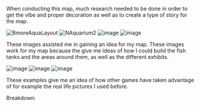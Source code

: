 When conducting this map, much research needed to be done in order to get the vibe and proper decoration as well as to create a type of story for the map.

![BmoreAquaLayout](https://github.com/user-attachments/assets/01773135-eb91-41b4-b4cd-e5c31dd4e1e8)
![NAquarium2](https://github.com/user-attachments/assets/9ad1f9de-3969-4dfa-af30-476c15fcbb46)
![image](https://github.com/user-attachments/assets/66298a31-5cc0-4aba-81dd-cd33f763ba0f)
![image](https://github.com/user-attachments/assets/1ebf05a4-e9a7-45a3-b8b5-df6dcec3c267)

These images assisted me in gaining an idea for my map. These images work for my map because the give me ideas of how I could build the fish tanks and the areas around them, as well as the different exhibits.

![image](https://github.com/user-attachments/assets/51d7c74b-81e6-432c-9167-45adf9be20e7)
![image](https://github.com/user-attachments/assets/805f06db-88bc-47c8-af38-5318552db7f1)
![image](https://github.com/user-attachments/assets/0c0872e8-edcc-4581-aa8c-3dd75174c940)

These examples give me an idea of how other games have taken advantage of for example the real life pictures I used before.

Breakdown:
